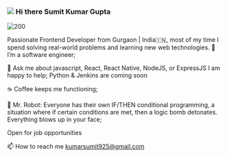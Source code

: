 ### ![](https://media.tenor.com/HO7EBVsu04oAAAAi/pikachu-pokemon.gif) Hi there Sumit Kumar Gupta

![200](https://github.com/sumit-wq/sumit-wq/assets/79878298/3a54787b-cb10-4d21-9750-6890328cdc17)

Passionate Frontend Developer from Gurgaon | India🇮🇳, most of my time I spend solving real-world problems and learning new web technologies.
🌱 I’m a software engineer;

💬 Ask me about javascript, React, React Native, NodeJS, or ExpressJS I am happy to help;
    Python & Jenkins are coming soon

☕️ Coffee keeps me functioning;

🤖 Mr. Robot: Everyone has their own IF/THEN conditional programming, a situation where if certain conditions are met, then a logic bomb detonates. Everything blows up in your face;

Open for job opportunities

📫 How to reach me kumarsumit925@gmail.com
